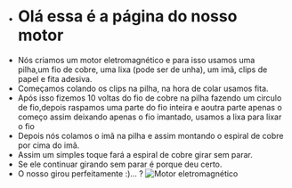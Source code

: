 - # Olá essa é a página do nosso motor
- Nós criamos um motor eletromagnético e para isso usamos uma pilha,um fio de cobre, uma lixa (pode ser de unha), um imã, clips de papel e fita adesiva.
- Começamos colando os clips na pilha, na hora de colar usamos fita.
- Após isso fizemos 10 voltas do fio de cobre na pilha fazendo um circulo de fio,depois raspamos uma parte do fio inteira e aoutra parte apenas o começo assim deixando apenas o fio imantado, usamos a lixa para lixar o fio
- Depois nós colamos o imã na pilha e assim montando o espiral de cobre por cima do imã.
- Assim um simples toque fará a espiral de cobre girar sem parar.
- Se ele continuar girando sem parar é porque deu certo.
- O nosso girou perfeitamente :)...
? ![Motor eletromagnético](https://user-images.githubusercontent.com/118777056/203202014-ec2d2090-329f-4f2b-85b3-b71206a077c1.jpeg)



